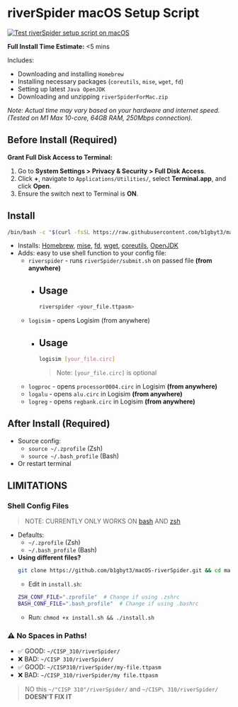 # riverSpider macOS Setup Script


[![Test riverSpider setup script on macOS](https://github.com/b1gbyt3/macOS-riverSpider/actions/workflows/test-macos-install.yml/badge.svg)](https://github.com/b1gbyt3/macOS-riverSpider/actions/workflows/test-macos-install.yml)


**Full Install Time Estimate:** <5 mins

Includes:
* Downloading and installing `Homebrew`
* Installing necessary packages (`coreutils`, `mise`, `wget`, `fd`)
* Setting up latest `Java OpenJDK`
* Downloading and unzipping `riverSpiderForMac.zip`

*Note: Actual time may vary based on your hardware and internet speed. (Tested on M1 Max 10-core, 64GB RAM, 250Mbps connection).*


## Before Install (Required)

**Grant Full Disk Access to Terminal:**

1.  Go to **System Settings > Privacy & Security > Full Disk Access**.
2.  Click **+**, navigate to `Applications/Utilities/`, select **Terminal.app**, and click **Open**.
3.  Ensure the switch next to Terminal is **ON**.
## Install

```bash
/bin/bash -c "$(curl -fsSL https://raw.githubusercontent.com/b1gbyt3/macOS-riverSpider/HEAD/install.sh)"
```

* Installs: [Homebrew](https://brew.sh), [mise](https://github.com/jdx/mise?tab=readme-ov-file#what-is-it), [fd](https://github.com/sharkdp/fd?tab=readme-ov-file#fd), [wget](https://www.gnu.org/software/wget/), [coreutils](https://www.gnu.org/software/coreutils/), [OpenJDK](https://openjdk.org)
* Adds: easy to use shell function to your config file:
  * `riverspider` - runs `riverSpider/submit.sh` on passed file **(from anywhere)**
    * ## Usage
      ```bash
      riverspider <your_file.ttpasm>
      ```
  * `logisim` - opens Logisim (from anywhere)
    * ## Usage
      ```bash
      logisim [your_file.circ]
      ```
      > Note: `[your_file.circ]` is optional
  * `logproc` - opens `processor0004.circ` in Logisim **(from anywhere)**
  * `logalu` - opens `alu.circ` in Logisim **(from anywhere)**
  * `logreg` - opens `regbank.circ` in Logisim **(from anywhere)**

## After Install (Required)
* Source config:
  * `source ~/.zprofile` (Zsh)
  * `source ~/.bash_profile` (Bash)
* Or restart terminal




## LIMITATIONS
### Shell Config Files
> NOTE: CURRENTLY ONLY WORKS ON [bash](https://en.wikipedia.org/wiki/Bash_(Unix_shell)) AND [zsh](https://en.wikipedia.org/wiki/Z_shell)
* Defaults:
  *  `~/.zprofile` (Zsh)
  *  `~/.bash_profile` (Bash)
* **Using different files?**
  ```bash
  git clone https://github.com/b1gbyt3/macOS-riverSpider.git && cd macOS-riverSpider
  ```
  * Edit in `install.sh`:
  ```bash
  ZSH_CONF_FILE=".zprofile"  # Change if using .zshrc
  BASH_CONF_FILE=".bash_profile"  # Change if using .bashrc
  ```
  * Run: `chmod +x install.sh && ./install.sh`

### ⚠️ No Spaces in Paths!
* ✅ GOOD: `~/CISP_310/riverSpider/`
* ❌ BAD: `~/CISP 310/riverSpider/`
* ✅ GOOD: `~/CISP310/riverSpider/my-file.ttpasm`
* ❌ BAD: `~/CISP_310/riverSpider/my file.ttpasm`
> NO this `~/"CISP 310"/riverSpider/` and `~/CISP\ 310/riverSpider/` **DOESN'T FIX IT**
